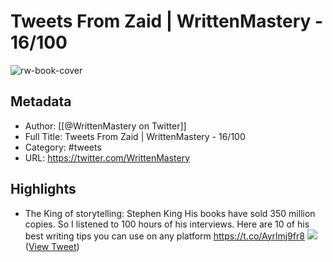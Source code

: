# Tweets From Zaid | WrittenMastery - 16/100

![rw-book-cover](https://pbs.twimg.com/profile_images/1560649426250653696/AFlRNLou.jpg)

## Metadata
- Author: [[@WrittenMastery on Twitter]]
- Full Title: Tweets From Zaid | WrittenMastery - 16/100
- Category: #tweets
- URL: https://twitter.com/WrittenMastery

## Highlights
- The King of storytelling: 
  Stephen King 
  His books have sold 350 million copies. 
  So I listened to 100 hours of his interviews. 
  Here are 10 of his best writing tips you can use on any platform https://t.co/Ayrlmj9fr8
  ![](https://pbs.twimg.com/media/FVUhbx0UEAAVUOo.jpg) ([View Tweet](https://twitter.com/WrittenMastery/status/1537171612159528960))
